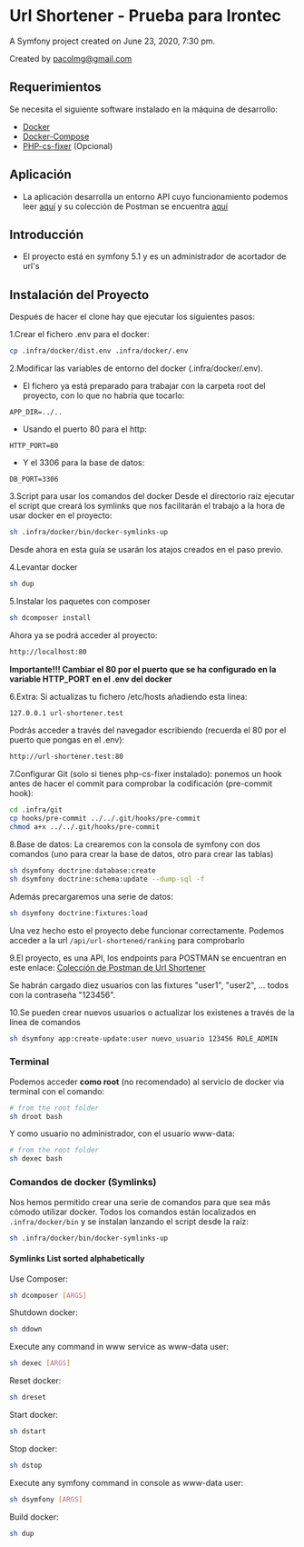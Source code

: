 Url Shortener - Prueba para Irontec
====================================

A Symfony project created on June 23, 2020, 7:30 pm.

Created by pacolmg@gmail.com

## Requerimientos
Se necesita el siguiente software instalado en la máquina de desarrollo:
- [Docker](https://docs.docker.com/install)
- [Docker-Compose](htps://docs.docker.com/compose/install)
- [PHP-cs-fixer](https://github.com/FriendsOfPHP/PHP-CS-Fixer) (Opcional)

## Aplicación
- La aplicación desarrolla un entorno API cuyo funcionamiento podemos leer [aquí](doc/guide.md) y su colección de Postman se encuentra [aquí](https://raw.githubusercontent.com/Pacolmg/url-shortener/master/doc/url-shortener.postman_collection.json)

## Introducción

- El proyecto está en symfony 5.1 y es un administrador de acortador de url's

## Instalación del Proyecto

Después de hacer el clone hay que ejecutar los siguientes pasos:

1.Crear el fichero .env para el docker:

```sh
cp .infra/docker/dist.env .infra/docker/.env
```

2.Modificar las variables de entorno del docker (.infra/docker/.env). 

- El fichero ya está preparado para trabajar con la carpeta root del proyecto, con lo que no habría que tocarlo:
```code
APP_DIR=../..
``` 
- Usando el puerto 80 para el http:
```code
HTTP_PORT=80
``` 

- Y el 3306 para la base de datos:
```code
DB_PORT=3306
``` 

3.Script para usar los comandos del docker
Desde el directorio raíz ejecutar el script que creará los symlinks que nos facilitarán el trabajo a la hora de usar docker en el proyecto:
```sh
sh .infra/docker/bin/docker-symlinks-up
```
Desde ahora en esta guía se usarán los atajos creados en el paso previo.

4.Levantar docker

```sh
sh dup
```

5.Instalar los paquetes con composer
```sh
sh dcomposer install
```

Ahora ya se podrá acceder al proyecto:
```sh
http://localhost:80
```

**Importante!!! Cambiar el 80 por el puerto que se ha configurado en la variable HTTP_PORT en el .env del docker**

6.Extra: Si actualizas tu fichero /etc/hosts añadiendo esta línea:
```sh
127.0.0.1 url-shortener.test
```
Podrás acceder a través del navegador escribiendo (recuerda el 80 por el puerto que pongas en el .env):
```sh
http://url-shortener.test:80
```

7.Configurar Git (solo si tienes php-cs-fixer instalado): ponemos un hook antes de hacer el commit para comprobar la codificación (pre-commit hook):
```sh
cd .infra/git
cp hooks/pre-commit ../../.git/hooks/pre-commit
chmod a+x ../../.git/hooks/pre-commit
```

8.Base de datos: La crearemos con la consola de symfony con dos comandos (uno para crear la base de datos, otro para 
crear las tablas)
```sh
sh dsymfony doctrine:database:create
sh dsymfony doctrine:schema:update --dump-sql -f
```

Además precargaremos una serie de datos:
```sh
sh dsymfony doctrine:fixtures:load
```



Una vez hecho esto el proyecto debe funcionar correctamente. Podemos acceder a la url `/api/url-shortened/ranking` para comprobarlo

9.El proyecto, es una API, los endpoints para POSTMAN se encuentran en 
este enlace: 
[Colección de Postman de Url Shortener](https://raw.githubusercontent.com/Pacolmg/url-shortener/master/doc/url-shortener.postman_collection.json)

Se habrán cargado diez usuarios con las fixtures "user1", "user2", ... todos con la contraseña "123456".

10.Se pueden crear nuevos usuarios o actualizar los existenes a través de la línea de comandos
```sh
sh dsymfony app:create-update:user nuevo_usuario 123456 ROLE_ADMIN
```


### Terminal

Podemos acceder **como root** (no recomendado) al servicio de docker via terminal con el comando:

```sh
# from the root folder
sh droot bash
```

Y como usuario no administrador, con el usuario www-data:

```sh
# from the root folder
sh dexec bash
```

### Comandos de docker (Symlinks)

Nos hemos permitido crear una serie de comandos para que sea más cómodo utilizar docker. Todos los comandos están localizados en ``.infra/docker/bin`` y se instalan lanzando el script desde la raíz:
```sh
sh .infra/docker/bin/docker-symlinks-up
```

#### Symlinks List sorted alphabetically

Use Composer:

```sh
sh dcomposer [ARGS]
```

Shutdown docker:

```sh
sh ddown
```

Execute any command in www service as www-data user:

```sh
sh dexec [ARGS]
```

Reset docker:

```sh
sh dreset
```

Start docker:

```sh
sh dstart
```

Stop docker:

```sh
sh dstop
```

Execute any symfony command in console as www-data user:
```sh
sh dsymfony [ARGS]
```

Build docker:

```sh
sh dup
```
